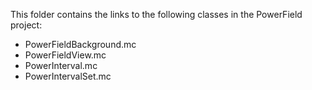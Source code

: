 This folder contains the links to the following classes in the PowerField project:

- PowerFieldBackground.mc
- PowerFieldView.mc
- PowerInterval.mc
- PowerIntervalSet.mc

